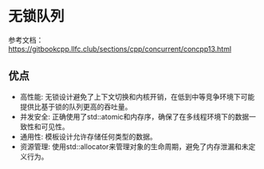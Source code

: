 # 无锁队列

参考文档：https://gitbookcpp.llfc.club/sections/cpp/concurrent/concpp13.html

## 优点
* 高性能: 无锁设计避免了上下文切换和内核开销，在低到中等竞争环境下可能提供比基于锁的队列更高的吞吐量。
* 并发安全: 正确使用了std::atomic和内存序，确保了在多线程环境下的数据一致性和可见性。
* 通用性: 模板设计允许存储任何类型的数据。
* 资源管理: 使用std::allocator来管理对象的生命周期，避免了内存泄漏和未定义行为。


